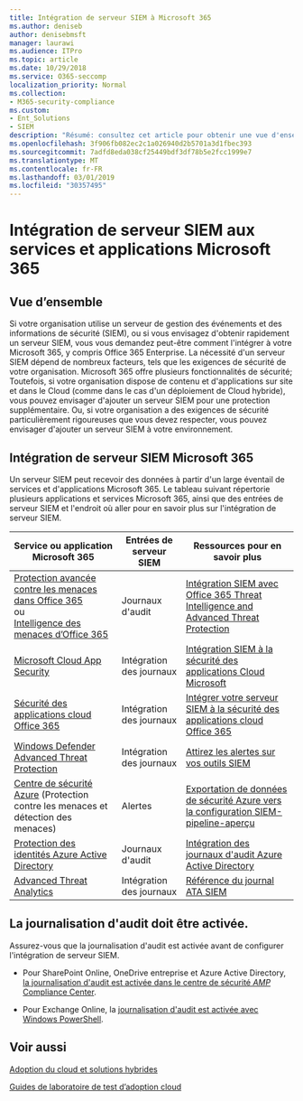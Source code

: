 ```yaml
---
title: Intégration de serveur SIEM à Microsoft 365
ms.author: deniseb
author: denisebmsft
manager: laurawi
ms.audience: ITPro
ms.topic: article
ms.date: 10/29/2018
ms.service: O365-seccomp
localization_priority: Normal
ms.collection:
- M365-security-compliance
ms.custom:
- Ent_Solutions
- SIEM
description: "Résumé: consultez cet article pour obtenir une vue d'ensemble de l'intégration de serveur SIEM à Microsoft 365."
ms.openlocfilehash: 3f906fb082ec2c1a026940d2b5701a3d1fbec393
ms.sourcegitcommit: 7adfd8eda038cf25449bdf3df78b5e2fcc1999e7
ms.translationtype: MT
ms.contentlocale: fr-FR
ms.lasthandoff: 03/01/2019
ms.locfileid: "30357495"
---
```

# <a name="siem-server-integration-with-microsoft-365-services-and-applications"></a>Intégration de serveur SIEM aux services et applications Microsoft 365

## <a name="overview"></a>Vue d’ensemble

Si votre organisation utilise un serveur de gestion des événements et des informations de sécurité (SIEM), ou si vous envisagez d'obtenir rapidement un serveur SIEM, vous vous demandez peut-être comment l'intégrer à votre Microsoft 365, y compris Office 365 Enterprise. La nécessité d'un serveur SIEM dépend de nombreux facteurs, tels que les exigences de sécurité de votre organisation. Microsoft 365 offre plusieurs fonctionnalités de sécurité; Toutefois, si votre organisation dispose de contenu et d'applications sur site et dans le Cloud (comme dans le cas d'un déploiement de Cloud hybride), vous pouvez envisager d'ajouter un serveur SIEM pour une protection supplémentaire. Ou, si votre organisation a des exigences de sécurité particulièrement rigoureuses que vous devez respecter, vous pouvez envisager d'ajouter un serveur SIEM à votre environnement.

## <a name="siem-server-integration-microsoft-365"></a>Intégration de serveur SIEM Microsoft 365

Un serveur SIEM peut recevoir des données à partir d'un large éventail de services et d'applications Microsoft 365. Le tableau suivant répertorie plusieurs applications et services Microsoft 365, ainsi que des entrées de serveur SIEM et l'endroit où aller pour en savoir plus sur l'intégration de serveur SIEM. 

| Service ou application Microsoft 365 | Entrées de serveur SIEM | Ressources pour en savoir plus |
| --- | --- | --- |
| [Protection avancée contre les menaces dans Office 365](office-365-atp.md) <br/>   ou   <br/>[Intelligence des menaces d’Office 365](office-365-ti.md) | Journaux d'audit | [Intégration SIEM avec Office 365 Threat Intelligence and Advanced Threat Protection](siem-integration-with-office-365-ti.md) |
| [Microsoft Cloud App Security](https://docs.microsoft.com/cloud-app-security/what-is-cloud-app-security) | Intégration des journaux | [Intégration SIEM à la sécurité des applications Cloud Microsoft](https://docs.microsoft.com/cloud-app-security/siem) |
| [Sécurité des applications cloud Office 365](office-365-cas-overview.md) | Intégration des journaux | [Intégrer votre serveur SIEM à la sécurité des applications cloud Office 365](integrate-your-siem-server-with-office-365-cas.md) |
| [Windows Defender Advanced Threat Protection](https://docs.microsoft.com/windows/security/threat-protection/) | Intégration des journaux | [Attirez les alertes sur vos outils SIEM](https://docs.microsoft.com/windows/security/threat-protection/windows-defender-atp/configure-siem-windows-defender-advanced-threat-protection) |
| [Centre de sécurité Azure](https://docs.microsoft.com/azure/security-center/security-center-intro) (Protection contre les menaces et détection des menaces) | Alertes | [Exportation de données de sécurité Azure vers la configuration SIEM-pipeline-aperçu](https://docs.microsoft.com/azure/security-center/security-center-export-data-to-siem) |
| [Protection des identités Azure Active Directory](https://docs.microsoft.com/azure/active-directory/identity-protection/overview) | Journaux d'audit | [Intégration des journaux d'audit Azure Active Directory](https://docs.microsoft.com/azure/security/security-azure-log-integration-ad) |
| [Advanced Threat Analytics](https://docs.microsoft.com/azure/security/azure-threat-detection) | Intégration des journaux | [Référence du journal ATA SIEM](https://docs.microsoft.com/advanced-threat-analytics/cef-format-sa) |

## <a name="audit-logging-must-be-turned-on"></a>La journalisation d'audit doit être activée.

Assurez-vous que la journalisation d'audit est activée avant de configurer l'intégration de serveur SIEM. 

- Pour SharePoint Online, OneDrive entreprise et Azure Active Directory, [la journalisation d'audit est activée dans le centre de sécurité _AMP_ Compliance Center](https://docs.microsoft.com/office365/securitycompliance/turn-audit-log-search-on-or-off).

- Pour Exchange Online, la [journalisation d'audit est activée avec Windows PowerShell](https://docs.microsoft.com/office365/securitycompliance/enable-mailbox-auditing).
 
## <a name="see-also"></a>Voir aussi

[Adoption du cloud et solutions hybrides](https://docs.microsoft.com/office365/enterprise/cloud-adoption-and-hybrid-solutions)
  
[Guides de laboratoire de test d’adoption cloud](https://docs.microsoft.com/office365/enterprise/cloud-adoption-test-lab-guides-tlgs)


